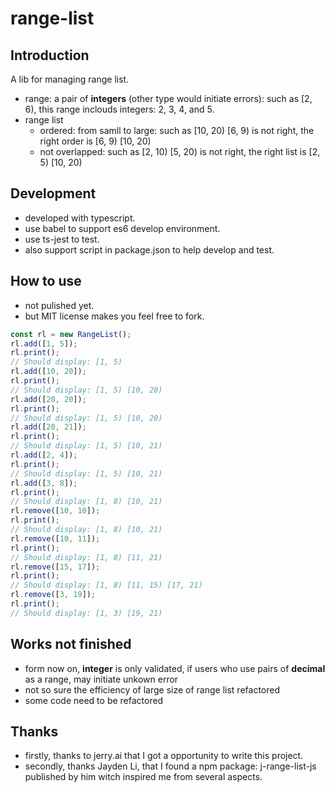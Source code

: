 # range-list

## Introduction

A lib for managing range list.

- range: a pair of **integers** (other type would initiate errors): such as [2, 6), this range inclouds integers: 2, 3, 4, and 5.
- range list
  - ordered: from samll to large: such as [10, 20) [6, 9) is not right, the right order is [6, 9) [10, 20)
  - not overlapped: such as [2, 10) [5, 20) is not right, the right list is [2, 5) [10, 20)

## Development

- developed with typescript.
- use babel to support es6 develop environment.
- use ts-jest to test.
- also support script in package.json to help develop and test.

## How to use

- not pulished yet.
- but MIT license makes you feel free to fork.

```javascript
const rl = new RangeList();
rl.add([1, 5]);
rl.print();
// Should display: [1, 5)
rl.add([10, 20]);
rl.print();
// Should display: [1, 5) [10, 20)
rl.add([20, 20]);
rl.print();
// Should display: [1, 5) [10, 20)
rl.add([20, 21]);
rl.print();
// Should display: [1, 5) [10, 21)
rl.add([2, 4]);
rl.print();
// Should display: [1, 5) [10, 21)
rl.add([3, 8]);
rl.print();
// Should display: [1, 8) [10, 21)
rl.remove([10, 10]);
rl.print();
// Should display: [1, 8) [10, 21)
rl.remove([10, 11]);
rl.print();
// Should display: [1, 8) [11, 21)
rl.remove([15, 17]);
rl.print();
// Should display: [1, 8) [11, 15) [17, 21)
rl.remove([3, 19]);
rl.print();
// Should display: [1, 3) [19, 21)

```

## Works not finished

- form now on, **integer** is only validated, if users who use pairs of **decimal** as a range, may initiate unkown error
- not so sure the efficiency of large size of range list
refactored
- some code need to be refactored

## Thanks

- firstly, thanks to jerry.ai that I got a opportunity to write this project.
- secondly, thanks Jayden Li, that I found a npm package: j-range-list-js published by him witch inspired me from several aspects.
